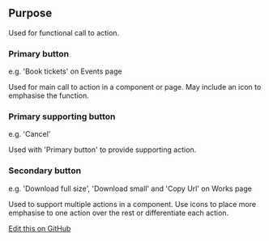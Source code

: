## Purpose
Used for functional call to action.

### Primary button
e.g. 'Book tickets' on Events page

Used for main call to action in a component or page.
May include an icon to emphasise the function.

### Primary supporting button
e.g. 'Cancel'

Used with 'Primary button' to provide supporting action.

### Secondary button
e.g. 'Download full size', 'Download small' and 'Copy Url' on Works page

Used to support multiple actions in a component.
Use icons to place more emphasise to one action over the rest or differentiate each action.

[Edit this on GitHub](https://github.com/wellcometrust/wellcomecollection.org/edit/master/common/views/components/Buttons/Button/README.md)
